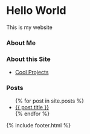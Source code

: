 # Hello World

This is my website

### About Me


### About this Site


- [Cool Projects](pages/cool_projects.md)



### Posts
<ul>
  {% for post in site.posts %}
    <li>
      <a href="{{ post.url }}">{{ post.title }}</a>
    </li>
  {% endfor %}
</ul>


{% include footer.html %}
